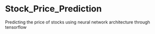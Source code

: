 # Stock_Price_Prediction
Predicting the price of stocks using neural network architecture through tensorflow
